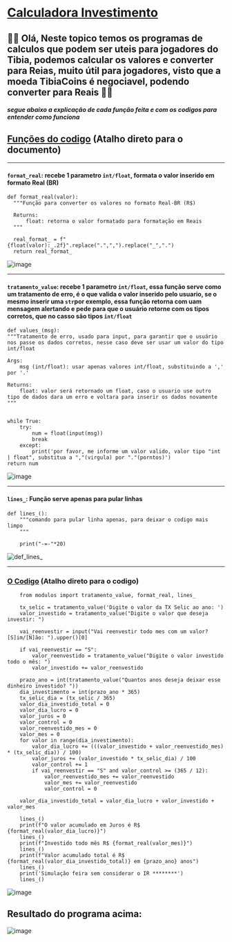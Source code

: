 # [Calculadora Investimento](https://github.com/Fabmonalves/Calculadoras/tree/main/calculadora_investimento)
## 🙋‍♂️ Olá, Neste topico temos os programas de calculos que podem ser uteis para jogadores do Tibia, podemos calcular os valores e converter para Reias, muito útil para jogadores, visto que a moeda TibiaCoins é negociavel, podendo converter para Reais 💸💲

##### segue abaixo a explicação de cada função feita e com os codigos para entender como funciona



## [Funções do codigo](https://github.com/Fabmonalves/Calculadoras/blob/main/calculadora_investimento/modulos/__init__.py) (Atalho direto para o documento)


-----------------------------------------------------------------------------------------------------

#### `format_real`: recebe 1 parametro `int/float`, formata o valor inserido em formato Real (BR)
    def format_real(valor):
      """Função para converter os valores no formato Real-BR (R$)

      Returns:
          float: retorna o valor formatado para formatação em Reais
      """

      real_format_ = f"{float(valor):_.2f}".replace(".",",").replace("_",".")
      return real_format_

![image](https://user-images.githubusercontent.com/86204984/222605789-fe3ea730-8f20-4615-864d-61b21d1540f4.png)

-----------------------------------------------------------------------------------------------------

#### `tratamento_value`: recebe 1 parametro `int/float`, essa função serve como um tratamento de erro, é o que valida o valor inserido pelo usuario, se o mesmo inserir uma `str`por exemplo, essa função retorna com uam mensagem alertando e pede para que o usuário retorne com os tipos corretos, que no casso são tipos `int/float`
    def values_(msg):
    """Tratamento de erro, usado para input, para garantir que o usuário nos passe os dados corretos, nesse caso deve ser usar um valor do tipo int/float

    Args:
        msg (int/float): usar apenas valores int/float, substituindo a ',' por '.'

    Returns:
        float: valor será retornado um float, caso o usuario use outro tipo de dados dara um erro e voltara para inserir os dados novamente
    """
    
     
    while True:
        try:
            num = float(input(msg))
            break
        except:
            print('por favor, me informe um valor valido, valor tipo "int | float", substitua a ","(virgula) por "."(porntos)')
    return num

![image](https://user-images.githubusercontent.com/86204984/222605755-95105676-d549-4d8a-bfd4-999fdc8f1012.png)

-----------------------------------------------------------------------------------------------------

#### `lines_`: Função serve apenas para pular linhas 
    def lines_():
        """comando para pular linha apenas, para deixar o codigo mais limpo
        """

        print("-=-"*20)

![def_lines_](https://user-images.githubusercontent.com/86204984/222589910-1047993d-209f-42d6-8367-90aa517167a7.jpg)

-----------------------------------------------------------------------------------------------------

### [O Codigo](https://github.com/Fabmonalves/Calculadoras/blob/main/calculadora_investimento/investimento.py) (Atalho direto para o codigo) 

        from modulos import tratamento_value, format_real, lines_

        tx_selic = tratamento_value('Digite o valor da TX Selic ao ano: ')
        valor_investido = tratamento_value("Digite o valor que deseja investir: ")

        vai_reenvestir = input("Vai reenvestir todo mes com um valor? [S]im/[N]ão: ").upper()[0]

        if vai_reenvestir == "S":
            valor_reenvestido = tratamento_value("Digite o valor investido todo o mês: ")
            valor_investido += valor_reenvestido

        prazo_ano = int(tratamento_value("Quantos anos deseja deixar esse dinheiro investido? "))
        dia_investimento = int(prazo_ano * 365)
        tx_selic_dia = (tx_selic / 365)
        valor_dia_investido_total = 0
        valor_dia_lucro = 0
        valor_juros = 0
        valor_control = 0
        valor_reenvestido_mes = 0
        valor_mes = 0
        for valor in range(dia_investimento):
            valor_dia_lucro += (((valor_investido + valor_reenvestido_mes) * (tx_selic_dia)) / 100) 
            valor_juros += (valor_investido * tx_selic_dia) / 100    
            valor_control += 1
            if vai_reenvestir == "S" and valor_control >= (365 / 12):
                valor_reenvestido_mes += valor_reenvestido
                valor_mes += valor_reenvestido
                valor_control = 0

        valor_dia_investido_total = valor_dia_lucro + valor_investido + valor_mes

        lines_()
        print(f"O valor acumulado em Juros é R$ {format_real(valor_dia_lucro)}")
        lines_()
        print(f"Investido todo mês R$ {format_real(valor_mes)}")
        lines_()
        print(f"Valor acumulado total é R$ {format_real(valor_dia_investido_total)} em {prazo_ano} anos")
        lines_()
        print('Simulação feira sem considerar o IR ********')
        lines_()

![image](https://user-images.githubusercontent.com/86204984/222606184-a2da3809-1ee3-4f04-b8c2-eea290dcc770.png)


## Resultado do programa acima:

![image](https://user-images.githubusercontent.com/86204984/222606274-7cfd6d27-ba7f-482e-8e3b-1c6cd1a0a1f9.png)
